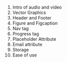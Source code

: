 1. Intro of audio and video
2. Vector Graphics
3. Header and Footer
4. Figure and Figcaption
5. Nav tag
6. Progress tag
7. Placeholder Attribute
8. Email attribute
9. Storage
10. Ease of use
